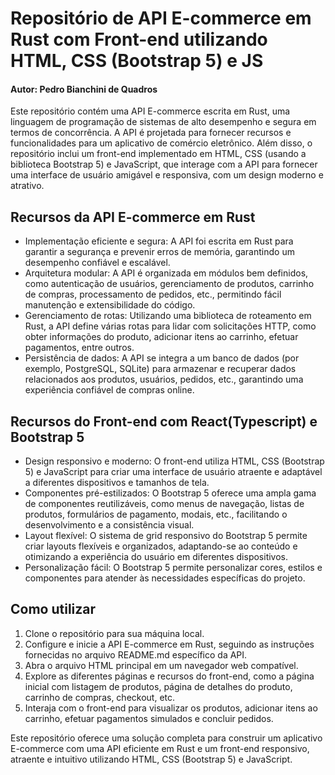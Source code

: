 # Repositório de API E-commerce em Rust com Front-end utilizando HTML, CSS (Bootstrap 5) e JS

#### Autor: Pedro Bianchini de Quadros


Este repositório contém uma API E-commerce escrita em Rust, uma linguagem de programação de sistemas de alto desempenho e segura em termos de concorrência. A API é projetada para fornecer recursos e funcionalidades para um aplicativo de comércio eletrônico. Além disso, o repositório inclui um front-end implementado em HTML, CSS (usando a biblioteca Bootstrap 5) e JavaScript, que interage com a API para fornecer uma interface de usuário amigável e responsiva, com um design moderno e atrativo.

## Recursos da API E-commerce em Rust

- Implementação eficiente e segura: A API foi escrita em Rust para garantir a segurança e prevenir erros de memória, garantindo um desempenho confiável e escalável.
- Arquitetura modular: A API é organizada em módulos bem definidos, como autenticação de usuários, gerenciamento de produtos, carrinho de compras, processamento de pedidos, etc., permitindo fácil manutenção e extensibilidade do código.
- Gerenciamento de rotas: Utilizando uma biblioteca de roteamento em Rust, a API define várias rotas para lidar com solicitações HTTP, como obter informações do produto, adicionar itens ao carrinho, efetuar pagamentos, entre outros.
- Persistência de dados: A API se integra a um banco de dados (por exemplo, PostgreSQL, SQLite) para armazenar e recuperar dados relacionados aos produtos, usuários, pedidos, etc., garantindo uma experiência confiável de compras online.

## Recursos do Front-end com React(Typescript) e Bootstrap 5

- Design responsivo e moderno: O front-end utiliza HTML, CSS (Bootstrap 5) e JavaScript para criar uma interface de usuário atraente e adaptável a diferentes dispositivos e tamanhos de tela.
- Componentes pré-estilizados: O Bootstrap 5 oferece uma ampla gama de componentes reutilizáveis, como menus de navegação, listas de produtos, formulários de pagamento, modais, etc., facilitando o desenvolvimento e a consistência visual.
- Layout flexível: O sistema de grid responsivo do Bootstrap 5 permite criar layouts flexíveis e organizados, adaptando-se ao conteúdo e otimizando a experiência do usuário em diferentes dispositivos.
- Personalização fácil: O Bootstrap 5 permite personalizar cores, estilos e componentes para atender às necessidades específicas do projeto.

## Como utilizar

1. Clone o repositório para sua máquina local.
2. Configure e inicie a API E-commerce em Rust, seguindo as instruções fornecidas no arquivo README.md específico da API.
3. Abra o arquivo HTML principal em um navegador web compatível.
4. Explore as diferentes páginas e recursos do front-end, como a página inicial com listagem de produtos, página de detalhes do produto, carrinho de compras, checkout, etc.
5. Interaja com o front-end para visualizar os produtos, adicionar itens ao carrinho, efetuar pagamentos simulados e concluir pedidos.

Este repositório oferece uma solução completa para construir um aplicativo E-commerce com uma API eficiente em Rust e um front-end responsivo, atraente e intuitivo utilizando HTML, CSS (Bootstrap 5) e JavaScript.
